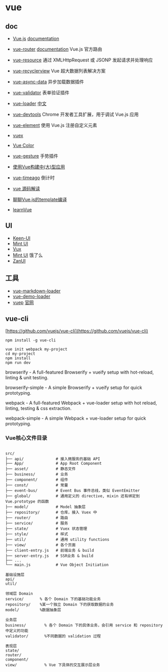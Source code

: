 # vue

## doc

- [Vue.js](https://github.com/vuejs/vue) [documentation](http://cn.vuejs.org/guide/)
- [vue-router](https://github.com/vuejs/vue-router) [documentation](http://vuejs.github.io/vue-router/zh-cn/index.html) Vue.js 官方路由
- [vue-resource](https://github.com/vuejs/vue-resource) 通过 XMLHttpRequest 或 JSONP 发起请求并处理响应
- [vue-recyclerview](https://github.com/hilongjw/vue-recyclerview) Vue 超大数据列表解决方案
- [vue-async-data](https://github.com/vuejs/vue-async-data) 异步加载数据插件
- [vue-validator](https://github.com/vuejs/vue-validator) 表单验证插件
- [vue-loader](http://vuejs.github.io/vue-loader/) [中文](http://hq5544.github.io/vue-webpack/index.html)
- [vue-devtools](https://github.com/vuejs/vue-devtools) Chrome 开发者工具扩展，用于调试 Vue.js 应用
- [vue-element](https://github.com/vuejs/vue-element) 使用 Vue.js 注册自定义元素
- [vuex](http://vuejs.github.io/vuex/zh-cn/index.html)
- [Vue Color](https://github.com/xiaokaike/vue-color)

- [vue-gesture](https://github.com/mlyknown/vue-gesture) 手势插件

- [使用Vue构建中(大)型应用](https://segmentfault.com/a/1190000004706690)

- [vue-timeago](https://github.com/egoist/vue-timeago) 倒计时


- [vue 源码解读](https://juejin.im/user/58f87ae844d9040069ca7507)
- [聊聊Vue.js的template编译](https://github.com/answershuto/learnVue)
- [learnVue](https://github.com/answershuto/learnVue)


## UI

- [Keen-UI](https://github.com/JosephusPaye/keen-ui)
- [Mint UI](https://github.com/ElemeFE/mint-ui)
- [Vux](https://github.com/airyland/vux)
- [Mint UI](http://mint-ui.github.io/#!/zh-cn) 饿了么
- [ZanUI](https://www.youzanyun.com/zanui)


## 工具

- [vue-markdown-loader](https://github.com/QingWei-Li/vue-markdown-loader)
- [vue-demo-loader](https://github.com/Jokcy/vue-demo-loader)
- [vuep](https://github.com/QingWei-Li/vuep/) [官网](https://cinwell.com/vuep)


## vue-cli

[https://github.com/vuejs/vue-cli](https://github.com/vuejs/vue-cli)

```shell
npm install -g vue-cli

vue init webpack my-project
cd my-project
npm install
npm run dev
```

browserify - A full-featured Browserify + vueify setup with hot-reload, linting & unit testing.

browserify-simple - A simple Browserify + vueify setup for quick prototyping.

webpack - A full-featured Webpack + vue-loader setup with hot reload, linting, testing & css extraction.

webpack-simple - A simple Webpack + vue-loader setup for quick prototyping.



### Vue核心文件目录

```

src/
├── api/              # 接入微服务的基础 API
├── App/              # App Root Component
├── asset/            # 静态文件
├── business/         # 业务
├── component/        # 组件
├── const/            # 常量
├── event-bus/        # Event Bus 事件总线，类似 EventEmitter
├── global/           # 通用定义的 directive, mixin 还有绑定到 Vue.prototype 的函数
├── model/            # Model 抽象层
├── repository/       # 仓库，接入 Vuex 中
├── router/           # 路由
├── service/          # 服务
├── state/            # Vuex 状态管理
├── style/            # 样式
├── util/             # 通用 utility functions
├── view/             # 各个页面
├── client-entry.js   # 前端业务 & build
├── server-entry.js   # SSR业务 & build
├── ...
└── main.js           # Vue Object Initiation

基础设施层
api/
util/

领域层 Domain
service/       % 各个 Domain 下的基础功能业务
repository/    %某一个独立 Domain 下的获取数据的业务
model/         %数据抽象层

业务层
business/        % 各个 Domain 下的具体业务，会引用 service 和 repository 中定义的功能
validator/       %不同数据的 validation 过程

表现层
state/
router/
component/
view/            % Vue 下具体的交互展示层业务
```
